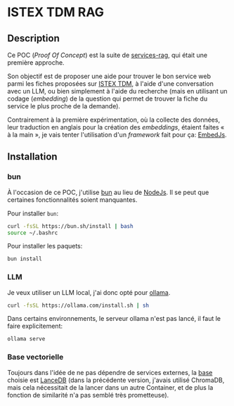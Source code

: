 # ISTEX TDM RAG

## Description

Ce POC (*Proof Of Concept*) est la suite de
[services-rag](https://vegitlab.intra.inist.fr/parmentf/services-rag), qui était
une première approche.

Son objectif est de proposer une aide pour trouver le bon service web parmi les
fiches proposées sur [ISTEX TDM](https://services.istex.fr/), à l'aide d'une
conversation avec un LLM, ou bien simplement à l'aide du recherche (mais en
utilisant un codage (*embedding*) de la question qui permet de trouver la fiche
du service le plus proche de la demande).

Contrairement à la première expérimentation, où la collecte des données, leur
traduction en anglais pour la création des *embeddings*, étaient faites « à la
main », je vais tenter l'utilisation d'un *framework* fait pour ça:
[EmbedJs](https://github.com/llm-tools/embedJs).

## Installation

### bun

À l'occasion de ce POC, j'utilise [bun](https://bun.sh/) au lieu de
[NodeJs](https://nodejs.org/). Il se peut que certaines fonctionnalités soient
manquantes.

Pour installer `bun`:

```bash
curl -fsSL https://bun.sh/install | bash
source ~/.bashrc
```

Pour installer les paquets:

```bash
bun install
```

### LLM

Je veux utiliser un LLM local, j'ai donc opté pour [ollama](https://ollama.com/).

```bash
curl -fsSL https://ollama.com/install.sh | sh
```

Dans certains environnements, le serveur ollama n'est pas lancé, il faut le
faire explicitement:

```bash
ollama serve
```

### Base vectorielle

Toujours dans l'idée de ne pas dépendre de services externes, la
[base](https://github.com/llm-tools/embedJs/blob/main/README.md#vector-databases-supported)
choisie est [LanceDB](https://lancedb.com/) (dans la précédente version, j'avais
utilisé ChromaDB, mais cela nécessitait de la lancer dans un autre Container, et
de plus la fonction de similarité n'a pas semblé très prometteuse).
